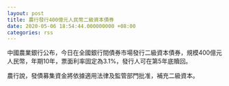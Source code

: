 ```yaml
---
layout: post
title: 農行發行400億元人民幣二級資本債券
date: 2020-05-06 18:54:44.000000000 +08:00
categories: rss
---
```


中國農業銀行公布，今日在全國銀行間債券市場發行二級資本債券，規模400億元人民幣，年期10年，票面利率固定為3.1%，發行人可在第5年底贖回。

農行說，發債募集資金將依據適用法律及監管部門批准，補充二級資本。
